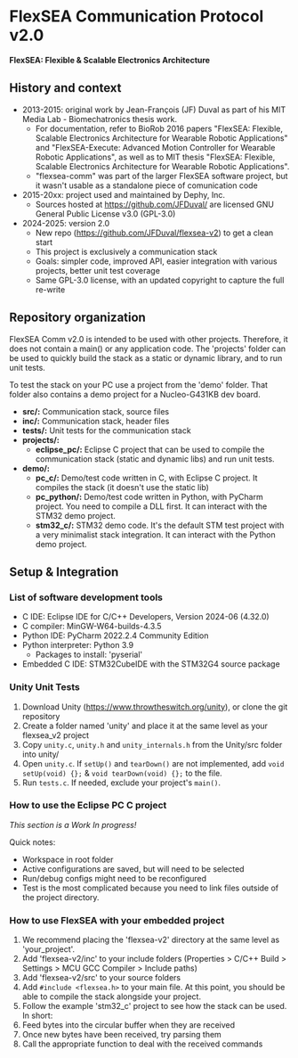 # FlexSEA Communication Protocol v2.0

**FlexSEA: Flexible & Scalable Electronics Architecture**

## History and context

- 2013-2015: original work by Jean-François (JF) Duval as part of his MIT Media Lab - Biomechatronics thesis work.
  - For documentation, refer to BioRob 2016 papers "FlexSEA: Flexible, Scalable Electronics Architecture for Wearable Robotic Applications" and "FlexSEA-Execute: Advanced Motion Controller for Wearable Robotic Applications", as well as to MIT thesis "FlexSEA: Flexible, Scalable Electronics Architecture for Wearable Robotic Applications".
  - "flexsea-comm" was part of the larger FlexSEA software project, but it wasn't usable as a standalone piece of comunication code
- 2015-20xx: project used and maintained by Dephy, Inc.
  - Sources hosted at https://github.com/JFDuval/ are licensed GNU General Public License v3.0 (GPL-3.0)
- 2024-2025: version 2.0
  - New repo (https://github.com/JFDuval/flexsea-v2) to get a clean start
  - This project is exclusively a communication stack
  - Goals: simpler code, improved API, easier integration with various projects, better unit test coverage
  - Same GPL-3.0 license, with an updated copyright to capture the full re-write

## Repository organization

FlexSEA Comm v2.0 is intended to be used with other projects. Therefore, it does not contain a main() or any application code. The 'projects' folder can be used to quickly build the stack as a static or dynamic library, and to run unit tests.

To test the stack on your PC use a project from the 'demo' folder. That folder also contains a demo project for a Nucleo-G431KB dev board.

- **src/:** Communication stack, source files
- **inc/:** Communication stack, header files
- **tests/:** Unit tests for the communication stack
- **projects/:**
  - **eclipse_pc/:** Eclipse C project that can be used to compile the communication stack (static and dynamic libs) and run unit tests.
- **demo/:**
  - **pc_c/:** Demo/test code written in C, with Eclipse C project. It compiles the stack (it doesn't use the static lib)
  - **pc_python/:** Demo/test code written in Python, with PyCharm project. You need to compile a DLL first. It can interact with the STM32 demo project.
  - **stm32_c/:** STM32 demo code. It's the default STM test project with a very minimalist stack integration. It can interact with the Python demo project.

## Setup & Integration

### List of software development tools

- C IDE: Eclipse IDE for C/C++ Developers, Version 2024-06 (4.32.0)
- C compiler: MinGW-W64-builds-4.3.5
- Python IDE: PyCharm 2022.2.4 Community Edition
- Python interpreter: Python 3.9
  - Packages to install: 'pyserial'
- Embedded C IDE: STM32CubeIDE with the STM32G4 source package

### Unity Unit Tests

1. Download Unity (https://www.throwtheswitch.org/unity), or clone the git repository
1. Create a folder named 'unity' and place it at the same level as your flexsea_v2 project
1. Copy `unity.c`, `unity.h` and `unity_internals.h` from the Unity/src folder into unity/ 
1. Open `unity.c`. If `setUp()` and `tearDown()` are not implemented, add `void setUp(void) {};` & `void tearDown(void) {};` to the file.
1. Run `tests.c`. If needed, exclude your project's `main()`.

### How to use the Eclipse PC C project

*This section is a Work In progress!* 

Quick notes:

- Workspace in root folder
- Active configurations are saved, but will need to be selected
- Run/debug configs might need to be reconfigured
- Test is the most complicated because you need to link files outside of the project directory.

### How to use FlexSEA with your embedded project

1. We recommend placing the 'flexsea-v2' directory at the same level as 'your_project'.
1. Add 'flexsea-v2/inc' to your include folders (Properties > C/C++ Build > Settings > MCU GCC Compiler > Include paths)
1. Add 'flexsea-v2/src' to your source folders
1. Add `#include <flexsea.h>` to your main file. At this point, you should be able to compile the stack alongside your project.
1. Follow the example 'stm32_c' project to see how the stack can be used. In short:
  1. Feed bytes into the circular buffer when they are received
  1. Once new bytes have been received, try parsing them
  1. Call the appropriate function to deal with the received commands
